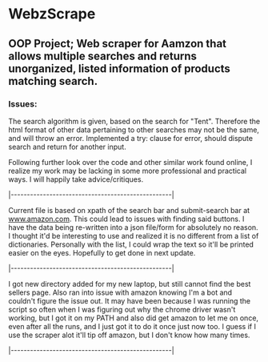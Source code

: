 # WebzScrape

## OOP Project; Web scraper for Aamzon that allows multiple searches and returns unorganized, listed information of products matching search.

### Issues:

The search algorithm is given, based on the search for "Tent". Therefore the html format of other data pertaining to other searches may not be the same, and will throw an error. Implemented a try: clause for error, should dispute search and return for another input.

Following further look over the code and other similar work found online, I realize my work may be lacking in some more professional and practical ways. 
I will happily take advice/critiques.

|--------------------------------------------------|
                
Current file is based on xpath of the search bar and submit-search bar at www.amazon.com. This could lead to issues with finding said buttons.
I have the data being re-written into a json file/form for absolutely no reason. I thought it'd be interesting to use and realized it is no different from a list of dictionaries. Personally with the list, I could wrap the text so it'll be printed easier on the eyes. Hopefully to get done in next update.

|--------------------------------------------------|

I got new directory added for my new laptop, but still cannot find the best sellers page. Also ran into issue with amazon knowing I'm a bot and couldn't figure the issue out. It may have been because I was running the script so often when I was figuring out why the chrome driver wasn't working, but I got it on my PATH and also did get amazon to let me on once, even after all the runs, and I just got it to do it once just now too. I guess if I use the scraper alot it'll tip off amazon, but I don't know how many times.

|--------------------------------------------------|
